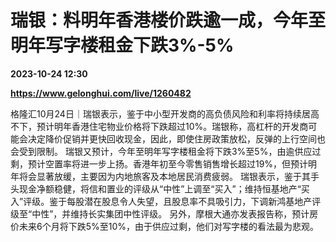 # 瑞银：料明年香港楼价跌逾一成，今年至明年写字楼租金下跌3%-5%

**2023-10-24 12:30**

**https://www.gelonghui.com/live/1260482**

格隆汇10月24日｜瑞银表示，鉴于中小型开发商的高负债风险和利率将持续居高不下，预计明年香港住宅物业价格将下跌超过10%。瑞银称，高杠杆的开发商可能会决定降价促销并更快回收现金，因此，即使住房政策放松，反弹的上行空间也会受到限制。 瑞银又预计，今年至明年写字楼租金将下跌3%至5%，由逾供应过剩，预计空置率将进一步上扬。香港年初至今零售销售增长超过19%，但预计明年将会显著放缓，主要因为内地旅客及本地居民消费疲弱。 瑞银表示，鉴于其手头现金净额稳健，将信和置业的评级从“中性”上调至“买入”；维持恒基地产“买入”评级。鉴于每股潜在股息令人失望，且股息率不具吸引力，下调新鸿基地产评级至“中性”，并维持长实集团中性评级。 另外，摩根大通亦发表报告称，预计房价未来6个月将下跌5%至10%，由于供应过剩，他们对写字楼的看法最为悲观。